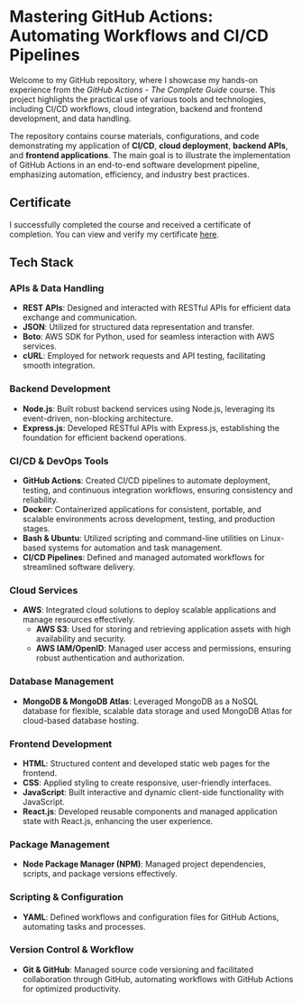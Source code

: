 # Mastering GitHub Actions: Automating Workflows and CI/CD Pipelines
Welcome to my GitHub repository, where I showcase my hands-on experience from the *GitHub Actions - The Complete Guide* course. This project highlights the practical use of various tools and technologies, including CI/CD workflows, cloud integration, backend and frontend development, and data handling.

The repository contains course materials, configurations, and code demonstrating my application of **CI/CD**, **cloud deployment**, **backend APIs**, and **frontend applications**. The main goal is to illustrate the implementation of GitHub Actions in an end-to-end software development pipeline, emphasizing automation, efficiency, and industry best practices.

## Certificate
I successfully completed the course and received a certificate of completion. You can view and verify my certificate [here](https://www.udemy.com/certificate/UC-cac11844-57ca-42c6-85c6-7bf63392a6b7/).

## Tech Stack
### APIs & Data Handling
-   **REST APIs**: Designed and interacted with RESTful APIs for efficient data exchange and communication.
-   **JSON**: Utilized for structured data representation and transfer.
-   **Boto**: AWS SDK for Python, used for seamless interaction with AWS services.
-   **cURL**: Employed for network requests and API testing, facilitating smooth integration.

### Backend Development
-   **Node.js**: Built robust backend services using Node.js, leveraging its event-driven, non-blocking architecture.
-   **Express.js**: Developed RESTful APIs with Express.js, establishing the foundation for efficient backend operations.

### CI/CD & DevOps Tools
-   **GitHub Actions**: Created CI/CD pipelines to automate deployment, testing, and continuous integration workflows, ensuring consistency and reliability.
-   **Docker**: Containerized applications for consistent, portable, and scalable environments across development, testing, and production stages.
-   **Bash & Ubuntu**: Utilized scripting and command-line utilities on Linux-based systems for automation and task management.
-   **CI/CD Pipelines**: Defined and managed automated workflows for streamlined software delivery.

### Cloud Services
-   **AWS**: Integrated cloud solutions to deploy scalable applications and manage resources effectively.
    -   **AWS S3**: Used for storing and retrieving application assets with high availability and security.
    -   **AWS IAM/OpenID**: Managed user access and permissions, ensuring robust authentication and authorization.

### Database Management
-   **MongoDB & MongoDB Atlas**: Leveraged MongoDB as a NoSQL database for flexible, scalable data storage and used MongoDB Atlas for cloud-based database hosting.

### Frontend Development
-   **HTML**: Structured content and developed static web pages for the frontend.
-   **CSS**: Applied styling to create responsive, user-friendly interfaces.
-   **JavaScript**: Built interactive and dynamic client-side functionality with JavaScript.
-   **React.js**: Developed reusable components and managed application state with React.js, enhancing the user experience.

### Package Management
-   **Node Package Manager (NPM)**: Managed project dependencies, scripts, and package versions effectively.

### Scripting & Configuration
-   **YAML**: Defined workflows and configuration files for GitHub Actions, automating tasks and processes.

### Version Control & Workflow
-   **Git & GitHub**: Managed source code versioning and facilitated collaboration through GitHub, automating workflows with GitHub Actions for optimized productivity.
